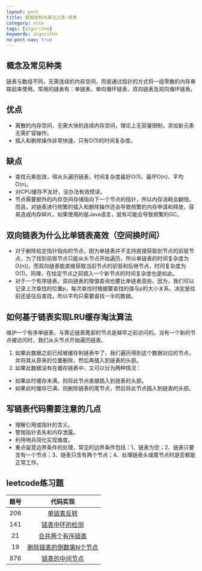 ```yaml
---
layout: post
title: 数据结构与算法之美-链表
category: note
tags: [algorithm]
keywords: algorithm
no-post-nav: true
---
```


## 概念及常见种类

链表与数组不同，无需连续的内存空间，而是通过指针的方式将一组零散的内存串联起来使用。常用的链表有：单链表、单向循环链表、双向链表及双向循环链表。

## 优点
- 离散的内存空间，无需大块的连续内存空间，理论上无容量限制，添加新元素无需扩容操作。
- 插入和删除操作非常快速，只有O(1)的时间复杂度。

## 缺点
- 查找元素低效，得从头遍历链表，时间复杂度最好O(1)、最坏O(n)、平均O(n)。
- 对CPU缓存不友好，没办法有效预读。
- 节点需要额外的内存空间存储指向下一个节点的指针，所以内存消耗会翻倍。而且，对链表进行频繁的插入和删除操作还会导致频繁的内存申请和释放，容易造成内存碎片。如果使用的是Java语言，就有可能会导致频繁的GC。

## 双向链表为什么比单链表高效（空间换时间）
- 对于删除给定指针指向的节点，因为单链表并不支持直接获取到节点的前驱节点，为了找到前驱节点只能从头节点开始遍历，所以单链表的时间复杂度为O(n))。而双向链表能直接获取当前节点的前驱和后继节点，时间复杂度为O(1)。同理，在给定节点之前插入一个新节点的时间复杂度也是如此。
- 对于一个有序链表，双向链表的按值查询也要比单链表高些。因为，我们可以记录上次查找的位置p，每次查找时根据要查找的值与p的大小关系，决定是往前还是往后查找，所以平均只需要查找一半的数据。

## 如何基于链表实现LRU缓存淘汰算法
维护一个有序单链表，与靠近链表尾部的节点是越早之前访问的。当有一个新的节点被访问时，我们从头节点开始遍历链表。   
1. 如果此数据之前已经被缓存到链表中了，我们遍历得到这个数据对应的节点，并将其从原来的位置删除，然后再插入到链表的头部。
2. 如果此数据没有在缓存链表中，又可以分为两种情况：
- 如果此时缓存未满，则将此节点直接插入到链表的头部。
- 如果此时缓存已满，则删除链表的尾节点，然后将此节点插入到链表的头部。

## 写链表代码需要注意的几点
- 理解引用或指针的含义。
- 警惕指针丢失和内存泄露。
- 利用哨兵简化实现难度。
- 重点留意边界条件的处理，常见的边界条件包括：1、链表为空；2、链表只要含有一个节点；3、链表只含有两个节点；4、处理链表头或尾节点时是否都能正常工作。

## leetcode练习题
题号|代码实现
:-:|:-:
206|[单链表反转](https://github.com/wyc18556/algorithms/blob/master/src/leetcode/easy/ReverseList.java)
141|[链表中环的检测](https://github.com/wyc18556/algorithms/blob/master/src/leetcode/easy/CycleList.java)
21|[合并两个有序链表](https://github.com/wyc18556/algorithms/blob/master/src/leetcode/easy/MergeList.java)
19|[删除链表的倒数第N个节点](https://github.com/wyc18556/algorithms/blob/master/src/leetcode/easy/RemoveEndOfList.java)
876|[链表的中间节点](https://github.com/wyc18556/algorithms/blob/master/src/leetcode/easy/MiddleOfList.java)